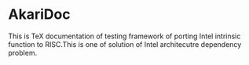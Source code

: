 # AkariDoc
This is TeX documentation of testing framework of porting Intel intrinsic function to RISC.This is one of solution of Intel architecutre dependency problem.
